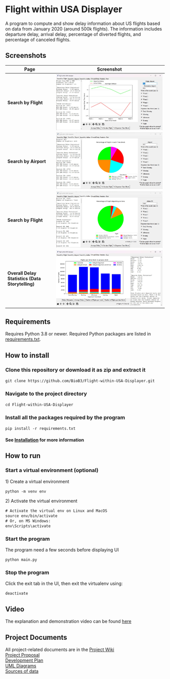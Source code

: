 # Flight within USA Displayer
A program to compute and show delay information about US flights based on data from January 2020 (around 500k flights). The information includes departure delay, arrival delay, percentage of diverted flights, and percentage of canceled flights.

## Screenshots
|Page|Screenshot|
|---|---|
|**Search by Flight**| ![Search by Flight page with average delay graph selected](./screenshots/search_by_flight_page.jpg)|
|**Search by Airport**| ![Search by Airport page with percentage of flight in each time block graph](./screenshots/search_by_airport_page.jpg)|
|**Search by Flight**| ![Search by Airline page with percentage of flight departing on-time graph](./screenshots/search_by_airline_page.jpg)|
|**Overall Delay Statistics (Data Storytelling)**| ![Data Storytelling page with number of flight per time block graph selected](./screenshots/data/data_storytelling_page.jpg)

## Requirements

Requires Python 3.8 or newer.  Required Python packages are listed in [requirements.txt](./requirements.txt).

## How to install
### Clone this repository or download it as zip and extract it
```
git clone https://github.com/BioB3/Flight-within-USA-Displayer.git
```
### Navigate to the project directory
```
cd Flight-within-USA-Displayer
```
### Install all the packages required by the program
```
pip install -r requirements.txt
```
#### See [Installation](https://github.com/BioB3/Flight-within-USA-Displayer/wiki/Installation-Instructions) for more information
## How to run
### Start a virtual environment (optional)
1\) Create a virtual environment
```
python -m venv env
```
2\) Activate the virtual environment</br>
```
# Activate the virtual env on Linux and MacOS
source env/bin/activate
# Or, on MS Windows:
env\Scripts\activate
```
### Start the program
The program need a few seconds before displaying UI
```
python main.py
```
### Stop the program
Click the exit tab in the UI, then exit the virtualenv using:
```
deactivate
```

## Video
The explanation and demonstration video can be found [here](https://drive.google.com/file/d/1iILy_iSSIPH9-HLpxioSM9F0CEQYhbMK/view?usp=sharing)

## Project Documents
All project-related documents are in the [Project Wiki](https://github.com/BioB3/Flight-within-USA-Displayer/wiki)\
[Project Proposal](https://docs.google.com/document/d/1-VZk-_8u3e_cACW_JfGBeHL-G4JEAu5ZTDW7uUpkOSk/edit#heading=h.brkgjcw3i7fl)\
[Development Plan](https://github.com/BioB3/Flight-within-USA-Displayer/wiki/Development-Plan)\
[UML Diagrams](https://github.com/BioB3/Flight-within-USA-Displayer/wiki/Design-Documents-and-UML-Diagrams)\
[Sources of data](https://github.com/BioB3/Flight-within-USA-Displayer/wiki/Sources-of-data)
